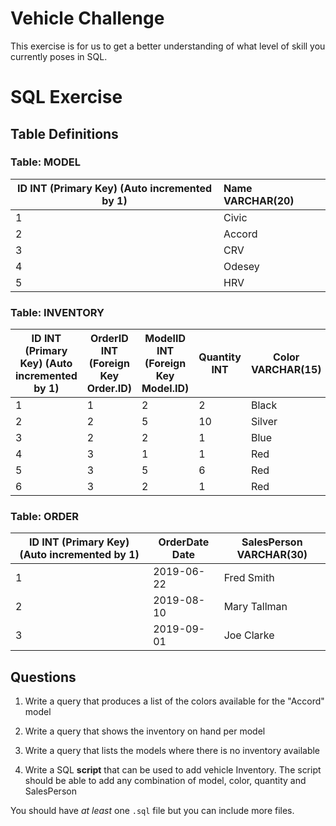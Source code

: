 # Vehicle Challenge

This exercise is for us to get a better understanding of what level of skill you currently poses in SQL.

# SQL Exercise

## Table Definitions

### Table: MODEL

| ID INT (Primary Key) (Auto incremented by 1) | Name VARCHAR(20) |
| -------------------------------------------- | :--------------- |
| 1                                            | Civic            |
| 2                                            | Accord           |
| 3                                            | CRV              |
| 4                                            | Odesey           |
| 5                                            | HRV              |

### Table: INVENTORY             

| ID INT (Primary Key) (Auto incremented by 1) | OrderID INT (Foreign Key Order.ID) | ModelID INT (Foreign Key Model.ID) | Quantity INT | Color VARCHAR(15) |
| -------------------------------------------- | ---------------------------------- | ---------------------------------- | ------------ | ----------------- |
| 1 | 1 | 2 | 2 | Black |
|2 | 2 | 5 | 10 | Silver |
|3 | 2 | 2 | 1 | Blue |
|4 | 3 | 1 | 1 | Red |
|5 | 3 | 5 | 6 | Red |
|6 | 3 | 2 | 1 | Red |

### Table: ORDER

| ID INT (Primary Key) (Auto incremented by 1) | OrderDate Date | SalesPerson VARCHAR(30) |
| -------------------------------------------- | -------------- | ----------------------- |
| 1 | 2019-06-22 | Fred Smith |
| 2 | 2019-08-10 | Mary Tallman |
| 3 | 2019-09-01 | Joe Clarke |


## Questions

1. Write a query that produces a list of the colors available for the "Accord" model

2. Write a query that shows the inventory on hand per model

3. Write a query that lists the models where there is no inventory available

4. Write a SQL __script__ that can be used to add vehicle Inventory.  The script should be able to add any combination of model, color, quantity and SalesPerson

You should have _at least_ one `.sql` file but you can include more files.
